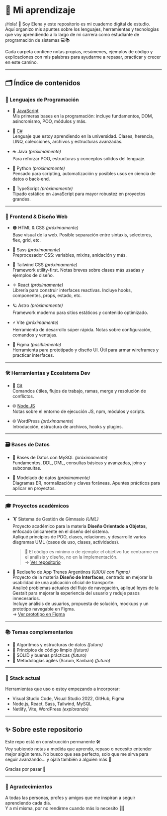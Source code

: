 # 🧠 Mi aprendizaje

¡Hola! 👋 Soy Elena y este repositorio es mi cuaderno digital de estudio.  
Aquí organizo mis apuntes sobre los lenguajes, herramientas y tecnologías que voy aprendiendo a lo largo de mi carrera como estudiante de programación de sistemas 💻📚

Cada carpeta contiene notas propias, resúmenes, ejemplos de código y explicaciones con mis palabras para ayudarme a repasar, practicar y crecer en este camino.

---

## 🗂️ Índice de contenidos

### 💬 Lenguajes de Programación

- 🔹 [JavaScript](./javascript/README.md)  
  Mis primeras bases en la programación: incluye fundamentos, DOM, asincronismo, POO, módulos y más.

- 🔸 [C#](./csharp/README.md)  
  Lenguaje que estoy aprendiendo en la universidad. Clases, herencia, LINQ, colecciones, archivos y estructuras avanzadas.

- ☕ Java *(próximamente)*  
  Para reforzar POO, estructuras y conceptos sólidos del lenguaje.

- 🐍 Python *(próximamente)*  
  Pensado para scripting, automatización y posibles usos en ciencia de datos o back-end.

- 🔷 TypeScript *(próximamente)*  
  Tipado estático en JavaScript para mayor robustez en proyectos grandes.

---

### 🎨 Frontend & Diseño Web

- 🟠 HTML & CSS *(próximamente)*  
  Base visual de la web. Posible separación entre sintaxis, selectores, flex, grid, etc.

- 🎨 Sass *(próximamente)*  
  Preprocesador CSS: variables, mixins, anidación y más.

- 💨 Tailwind CSS *(próximamente)*  
  Framework utility-first. Notas breves sobre clases más usadas y ejemplos de diseño.

- ⚛️ React *(próximamente)*  
  Librería para construir interfaces reactivas. Incluye hooks, componentes, props, estado, etc.

- 🪐 Astro *(próximamente)*  
  Framework moderno para sitios estáticos y contenido optimizado.

- ⚡ Vite *(próximamente)*  
  Herramienta de desarrollo súper rápida. Notas sobre configuración, comandos y ventajas.

- 🎨 Figma *(posiblemente)*  
  Herramienta para prototipado y diseño UI. Útil para armar wireframes y practicar interfaces.

---

### 🛠️ Herramientas y Ecosistema Dev

- 🐙 [Git](./Git/README.md)  
  Comandos útiles, flujos de trabajo, ramas, merge y resolución de conflictos.

- 🌐 [Node.JS](./NodeJS/README.md)  
  Notas sobre el entorno de ejecución JS, npm, módulos y scripts.

- 🌐 WordPress *(próximamente)*  
  Introducción, estructura de archivos, hooks y plugins.

---

### 🗃️ Bases de Datos

- 🐬 Bases de Datos con MySQL *(próximamente)*  
  Fundamentos, DDL, DML, consultas básicas y avanzadas, joins y subconsultas.

- 🧩 Modelado de datos *(próximamente)*  
  Diagramas ER, normalización y claves foráneas. Apuntes prácticos para aplicar en proyectos.

---
<!-- Pensado para mas adelante
### 🧪 Proyectos personales

Pequeños proyectos donde pongo en práctica lo que voy aprendiendo:

- 🎵 Reproductor musical vintage *(Node + JS)*  
- 🌐 Portfolio web *(React + Netlify)*  

--- -->

### 🎓 Proyectos académicos

- 🏋️ Sistema de Gestión de Gimnasio *(UML)*  
  Proyecto académico para la materia **Diseño Orientado a Objetos**, enfocado únicamente en el diseño del sistema.  
  Apliqué principios de POO, clases, relaciones, y desarrollé varios diagramas UML (casos de uso, clases, actividades).  
  > 🔧 El código es mínimo o de ejemplo: el objetivo fue centrarme en el análisis y diseño, no en la implementación.  
  → [Ver repositorio](https://github.com/ElenaGonzalez2000/Sistema-Gimnasio-Fitness-Pro-)

- 🚆 Rediseño de App Trenes Argentinos *(UX/UI con Figma)*  
  Proyecto de la materia **Diseño de Interfaces**, centrado en mejorar la usabilidad de una aplicación oficial de transporte.  
  Analicé problemas actuales del flujo de navegación, apliqué leyes de la Gestalt para mejorar la experiencia del usuario y reduje pasos innecesarios.  
  Incluye análisis de usuarios, propuesta de solución, mockups y un prototipo navegable en Figma.  
  → [Ver prototipo en Figma](https://www.figma.com/proto/T15smblLhPvOw2EYkKwl7r/Redise%C3%B1o---App-Trenes-Argentinos?node-id=6-3&p=f&t=AfMpN0DXtzHw7Zar-1&scaling=scale-down&content-scaling=fixed&page-id=0%3A1&starting-point-node-id=6%3A3)

---

### 📚 Temas complementarios

- 🧠 Algoritmos y estructuras de datos *(futuro)*
- 🧼 Principios de código limpio *(futuro)*
- 🧩 SOLID y buenas prácticas *(futuro)*
- 🚀 Metodologías ágiles (Scrum, Kanban) *(futuro)*

---

### 🧰 Stack actual

Herramientas que uso o estoy empezando a incorporar:

- Visual Studio Code, Visual Studio 2022, GitHub, Figma  
- Node.js, React, Sass, Tailwind, MySQL  
- Netlify, Vite, WordPress *(explorando)*  

---

## ✨ Sobre este repositorio

Este repo está en construcción permanente 🛠️  
Voy subiendo notas a medida que aprendo, repaso o necesito entender mejor algún tema. No busco que sea perfecto, solo que me sirva para seguir avanzando… y ojalá también a alguien más 🌱

Gracias por pasar 💜

---

### 💬 Agradecimientos

A todas las personas, profes y amigos que me inspiran a seguir aprendiendo cada día.  
Y a mí misma, por no rendirme cuando más lo necesito 💪🌸
